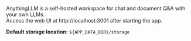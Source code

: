 AnythingLLM is a self-hosted workspace for chat and document Q&A with your own LLMs.  
Access the web UI at http://localhost:3001 after starting the app.

**Default storage location:** `${APP_DATA_DIR}/storage`

